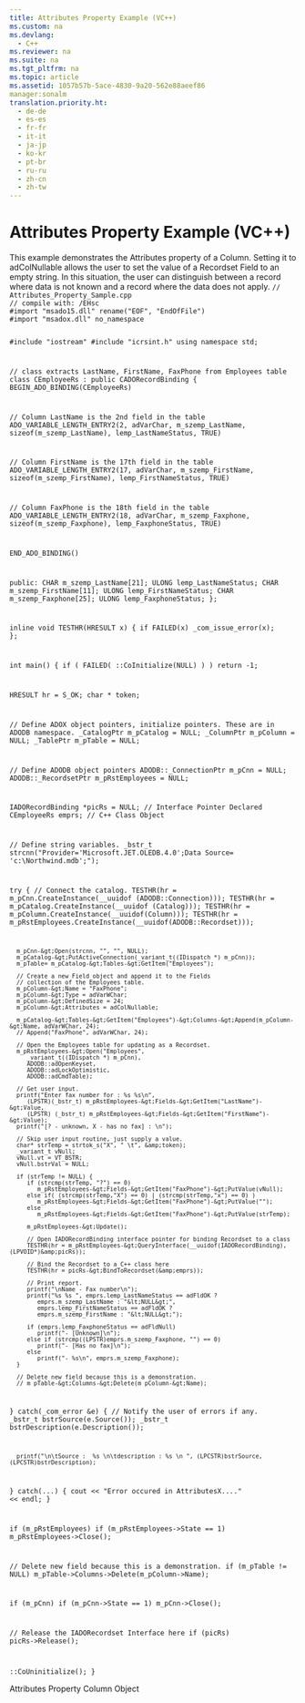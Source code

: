 ```yaml
---
title: Attributes Property Example (VC++)
ms.custom: na
ms.devlang: 
  - C++
ms.reviewer: na
ms.suite: na
ms.tgt_pltfrm: na
ms.topic: article
ms.assetid: 1057b57b-5ace-4830-9a20-562e88aeef86
manager:sonalm
translation.priority.ht: 
  - de-de
  - es-es
  - fr-fr
  - it-it
  - ja-jp
  - ko-kr
  - pt-br
  - ru-ru
  - zh-cn
  - zh-tw
---
```

# Attributes Property Example (VC++)
<?xml version="1.0" encoding="utf-8"?>
<developerReferenceWithoutSyntaxDocument xmlns="http://ddue.schemas.microsoft.com/authoring/2003/5" xmlns:xlink="http://www.w3.org/1999/xlink" xmlns:xsi="http://www.w3.org/2001/XMLSchema-instance" xsi:schemaLocation="http://ddue.schemas.microsoft.com/authoring/2003/5 http://dduestorage.blob.core.windows.net/ddueschema/developer.xsd">
  <introduction>
    <para>This example demonstrates the <legacyLink xlink:href="e3abb359-79a3-4c22-b3a8-2900817e0d23">Attributes</legacyLink> property of a <legacyLink xlink:href="6e772783-1bc8-4ea7-94b2-7d7a52ea5c47">Column</legacyLink>. Setting it to <legacyBold>adColNullable</legacyBold> allows the user to set the value of a <legacyLink xlink:href="ede1415f-c3df-4cc5-a05b-2576b2b84b60">Recordset</legacyLink> <legacyLink xlink:href="b10a72fc-3c4b-4186-a70b-993dc9f7a092">Field</legacyLink> to an empty string. In this situation, the user can distinguish between a record where data is not known and a record where the data does not apply.</para>
    <code>// Attributes_Property_Sample.cpp
// compile with: /EHsc
#import "msado15.dll" rename("EOF", "EndOfFile")
#import "msadox.dll" no_namespace

#include "iostream"
#include "icrsint.h"
using namespace std;

// class extracts LastName, FirstName, FaxPhone from Employees table
class CEmployeeRs : public CADORecordBinding {
   BEGIN_ADO_BINDING(CEmployeeRs)

   // Column LastName is the 2nd field in the table
   ADO_VARIABLE_LENGTH_ENTRY2(2, 
                              adVarChar, 
                              m_szemp_LastName, 
                              sizeof(m_szemp_LastName), 
                              lemp_LastNameStatus, 
                              TRUE)

   // Column FirstName is the 17th field in the table
   ADO_VARIABLE_LENGTH_ENTRY2(17, 
                              adVarChar, 
                              m_szemp_FirstName, 
                              sizeof(m_szemp_FirstName), 
                              lemp_FirstNameStatus, 
                              TRUE)

   // Column FaxPhone is the 18th field in the table
   ADO_VARIABLE_LENGTH_ENTRY2(18, 
                              adVarChar, 
                              m_szemp_Faxphone, 
                              sizeof(m_szemp_Faxphone), 
                              lemp_FaxphoneStatus, 
                              TRUE)

END_ADO_BINDING()

public:
   CHAR m_szemp_LastName[21];
   ULONG lemp_LastNameStatus;
   CHAR m_szemp_FirstName[11];
   ULONG lemp_FirstNameStatus;
   CHAR m_szemp_Faxphone[25];
   ULONG lemp_FaxphoneStatus;
};

inline void TESTHR(HRESULT x) { if FAILED(x) _com_issue_error(x); };

int main() {
   if ( FAILED( ::CoInitialize(NULL) ) )
      return -1;

   HRESULT hr = S_OK;
   char * token;

   // Define ADOX object pointers, initialize pointers.  These are in ADODB namespace.
   _CatalogPtr m_pCatalog = NULL;
   _ColumnPtr m_pColumn = NULL;
   _TablePtr m_pTable = NULL;

   // Define ADODB object pointers
   ADODB::_ConnectionPtr m_pCnn = NULL;
   ADODB::_RecordsetPtr m_pRstEmployees = NULL;

   IADORecordBinding *picRs = NULL;   // Interface Pointer Declared
   CEmployeeRs emprs;   // C++ Class Object

   // Define string variables.
   _bstr_t strcnn("Provider='Microsoft.JET.OLEDB.4.0';Data Source= 'c:\\Northwind.mdb';");

   try {
      // Connect the catalog.
      TESTHR(hr = m_pCnn.CreateInstance(__uuidof (ADODB::Connection)));
      TESTHR(hr = m_pCatalog.CreateInstance(__uuidof (Catalog)));
      TESTHR(hr = m_pColumn.CreateInstance(__uuidof(Column)));
      TESTHR(hr = m_pRstEmployees.CreateInstance(__uuidof(ADODB::Recordset)));

      m_pCnn-&gt;Open(strcnn, "", "", NULL);
      m_pCatalog-&gt;PutActiveConnection(_variant_t((IDispatch *) m_pCnn));
      m_pTable= m_pCatalog-&gt;Tables-&gt;GetItem("Employees");

      // Create a new Field object and append it to the Fields
      // collection of the Employees table.
      m_pColumn-&gt;Name = "FaxPhone";
      m_pColumn-&gt;Type = adVarWChar;
      m_pColumn-&gt;DefinedSize = 24;
      m_pColumn-&gt;Attributes = adColNullable;

      m_pCatalog-&gt;Tables-&gt;GetItem("Employees")-&gt;Columns-&gt;Append(m_pColumn-&gt;Name, adVarWChar, 24);
      // Append("FaxPhone", adVarWChar, 24);

      // Open the Employees table for updating as a Recordset.
      m_pRstEmployees-&gt;Open("Employees", 
         _variant_t((IDispatch *) m_pCnn), 
         ADODB::adOpenKeyset, 
         ADODB::adLockOptimistic, 
         ADODB::adCmdTable);

      // Get user input.
      printf("Enter fax number for : %s %s\n", 
         (LPSTR)(_bstr_t) m_pRstEmployees-&gt;Fields-&gt;GetItem("LastName")-&gt;Value,
         (LPSTR) (_bstr_t) m_pRstEmployees-&gt;Fields-&gt;GetItem("FirstName")-&gt;Value);
      printf("[? - unknown, X - has no fax] : \n");

      // Skip user input routine, just supply a value.
      char* strTemp = strtok_s("X", " \t", &amp;token);
      _variant_t vNull;
      vNull.vt = VT_BSTR;
      vNull.bstrVal = NULL;

      if (strTemp != NULL) {
         if (strcmp(strTemp, "?") == 0)
            m_pRstEmployees-&gt;Fields-&gt;GetItem("FaxPhone")-&gt;PutValue(vNull);
         else if( (strcmp(strTemp,"X") == 0) | (strcmp(strTemp,"x") == 0) )
            m_pRstEmployees-&gt;Fields-&gt;GetItem("FaxPhone")-&gt;PutValue("");
         else
            m_pRstEmployees-&gt;Fields-&gt;GetItem("FaxPhone")-&gt;PutValue(strTemp);

         m_pRstEmployees-&gt;Update();

         // Open IADORecordBinding interface pointer for binding Recordset to a class
         TESTHR(hr = m_pRstEmployees-&gt;QueryInterface(__uuidof(IADORecordBinding),(LPVOID*)&amp;picRs));

         // Bind the Recordset to a C++ class here
         TESTHR(hr = picRs-&gt;BindToRecordset(&amp;emprs));

         // Print report.
         printf("\nName - Fax number\n");
         printf("%s %s ", emprs.lemp_LastNameStatus == adFldOK ? 
            emprs.m_szemp_LastName : "&lt;NULL&gt;",
            emprs.lemp_FirstNameStatus == adFldOK ? 
            emprs.m_szemp_FirstName : "&lt;NULL&gt;");

         if (emprs.lemp_FaxphoneStatus == adFldNull)
            printf("- [Unknown]\n");
         else if (strcmp((LPSTR)emprs.m_szemp_Faxphone, "") == 0)
            printf("- [Has no fax]\n");
         else
            printf("- %s\n", emprs.m_szemp_Faxphone);
      }

      // Delete new field because this is a demonstration.  
      // m_pTable-&gt;Columns-&gt;Delete(m_pColumn-&gt;Name);
   }
   catch(_com_error &amp;e) {
      // Notify the user of errors if any.
      _bstr_t bstrSource(e.Source());
      _bstr_t bstrDescription(e.Description());

      printf("\n\tSource :  %s \n\tdescription : %s \n ", (LPCSTR)bstrSource, (LPCSTR)bstrDescription);
   }
   catch(...) {
      cout &lt;&lt; "Error occured in AttributesX...." &lt;&lt; endl;
   }

   if (m_pRstEmployees)
      if (m_pRstEmployees-&gt;State == 1)
         m_pRstEmployees-&gt;Close();

   // Delete new field because this is a demonstration.
   if (m_pTable != NULL)
      m_pTable-&gt;Columns-&gt;Delete(m_pColumn-&gt;Name);

   if (m_pCnn)
      if (m_pCnn-&gt;State == 1)
         m_pCnn-&gt;Close();

   // Release the IADORecordset Interface here
   if (picRs)
      picRs-&gt;Release();

   ::CoUninitialize();
}</code>
  </introduction>
  <relatedTopics>
<link xlink:href="e3abb359-79a3-4c22-b3a8-2900817e0d23">Attributes Property</link>
<link xlink:href="6e772783-1bc8-4ea7-94b2-7d7a52ea5c47">Column Object</link>
</relatedTopics>
</developerReferenceWithoutSyntaxDocument>